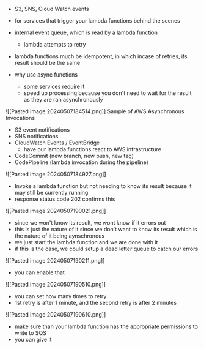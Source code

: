 - S3, SNS, Cloud Watch events
- for services that trigger your lambda functions behind the scenes

- internal event queue, which is read by a lambda function
	- lambda attempts to retry

- lambda functions much be idempotent, in which incase of retries, its result should be the same
- why use async functions
	- some services require it
	- speed up processing because you don't need to wait for the result as they are ran asynchronously

![[Pasted image 20240507184514.png]]
Sample of AWS Asynchronous Invocations
- S3 event notifications
- SNS notifications
- CloudWatch Events / EventBridge
	- have our lambda functions react to AWS infrastructure
- CodeCommit (new branch, new push, new tag)
- CodePipeline (lambda invocation during the pipeline)

![[Pasted image 20240507184927.png]]
- Invoke a lambda function but not needing to know its result because it may still be currently running
- response status code 202 confirms this

![[Pasted image 20240507190021.png]]
- since we won't know its result, we wont know if it errors out
- this is just the nature of it since we don't want to know its result which is the nature of it being aynschronous
- we just start the lambda function and we are done with it
- if this is the case, we could setup a dead letter queue to catch our errors

![[Pasted image 20240507190211.png]]
- you can enable that

![[Pasted image 20240507190510.png]]
- you can set how many times to retry
- 1st retry is after 1 minute, and the second retry is after 2 minutes

![[Pasted image 20240507190610.png]]
- make sure than your lambda function has the appropriate permissions to write to SQS
- you can give it 